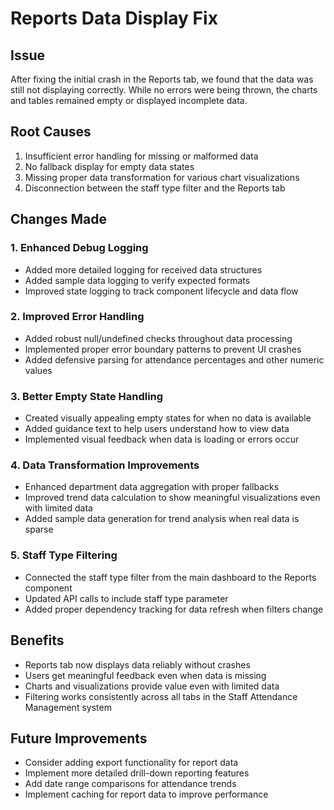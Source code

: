 # Reports Data Display Fix

## Issue
After fixing the initial crash in the Reports tab, we found that the data was still not displaying correctly. While no errors were being thrown, the charts and tables remained empty or displayed incomplete data.

## Root Causes
1. Insufficient error handling for missing or malformed data
2. No fallback display for empty data states
3. Missing proper data transformation for various chart visualizations
4. Disconnection between the staff type filter and the Reports tab

## Changes Made

### 1. Enhanced Debug Logging
- Added more detailed logging for received data structures
- Added sample data logging to verify expected formats
- Improved state logging to track component lifecycle and data flow

### 2. Improved Error Handling
- Added robust null/undefined checks throughout data processing
- Implemented proper error boundary patterns to prevent UI crashes
- Added defensive parsing for attendance percentages and other numeric values

### 3. Better Empty State Handling
- Created visually appealing empty states for when no data is available
- Added guidance text to help users understand how to view data
- Implemented visual feedback when data is loading or errors occur

### 4. Data Transformation Improvements
- Enhanced department data aggregation with proper fallbacks
- Improved trend data calculation to show meaningful visualizations even with limited data
- Added sample data generation for trend analysis when real data is sparse

### 5. Staff Type Filtering
- Connected the staff type filter from the main dashboard to the Reports component
- Updated API calls to include staff type parameter
- Added proper dependency tracking for data refresh when filters change

## Benefits
- Reports tab now displays data reliably without crashes
- Users get meaningful feedback even when data is missing
- Charts and visualizations provide value even with limited data
- Filtering works consistently across all tabs in the Staff Attendance Management system

## Future Improvements
- Consider adding export functionality for report data
- Implement more detailed drill-down reporting features
- Add date range comparisons for attendance trends
- Implement caching for report data to improve performance
